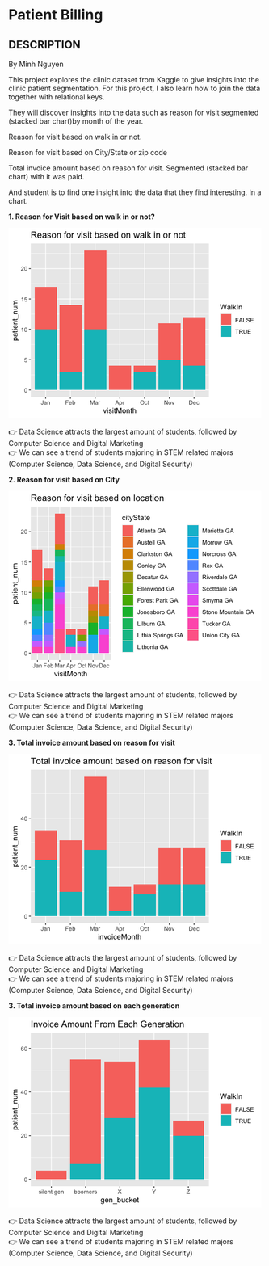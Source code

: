 # Patient Billing

## DESCRIPTION
By Minh Nguyen

This project explores the clinic dataset from Kaggle to give insights into the clinic patient segmentation. For this project, I also learn how to join the data together with relational keys.



They will discover insights into the data such as reason for visit segmented (stacked bar chart)by month of the year. 

Reason for visit based on walk in or not. 

Reason for visit based on City/State or zip code

Total invoice amount based on reason for visit. Segmented (stacked bar chart) with it was paid. 

And student is to find one insight into the data that they find interesting. In a chart.

**1. Reason for Visit based on walk in or not?**

![Reason for Visit based on walk in or not](https://github.com/minhnbnguyen/DATA-332/blob/main/patient_billing/graph/walkin%20or%20not.png)

👉 Data Science attracts the largest amount of students, followed by Computer Science and Digital Marketing  
👉 We can see a trend of students majoring in STEM related majors (Computer Science, Data Science, and Digital Security)

**2. Reason for visit based on City**

![Reason for visit based on City](https://github.com/minhnbnguyen/DATA-332/blob/main/patient_billing/graph/Visit%20based%20on%20resident%20location.png)

👉 Data Science attracts the largest amount of students, followed by Computer Science and Digital Marketing  
👉 We can see a trend of students majoring in STEM related majors (Computer Science, Data Science, and Digital Security)

**3. Total invoice amount based on reason for visit**

![Total invoice amount based on reason for visit](https://github.com/minhnbnguyen/DATA-332/blob/main/patient_billing/graph/invoice%20amount.png)

👉 Data Science attracts the largest amount of students, followed by Computer Science and Digital Marketing  
👉 We can see a trend of students majoring in STEM related majors (Computer Science, Data Science, and Digital Security)

**3. Total invoice amount based on each generation**

![Total invoice amount based on each generation](https://github.com/minhnbnguyen/DATA-332/blob/main/patient_billing/graph/gen%20invoice.png)

👉 Data Science attracts the largest amount of students, followed by Computer Science and Digital Marketing  
👉 We can see a trend of students majoring in STEM related majors (Computer Science, Data Science, and Digital Security)

